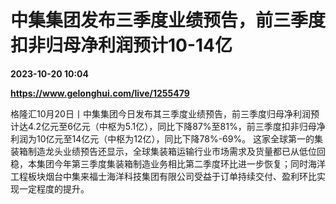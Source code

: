 # 中集集团发布三季度业绩预告，前三季度扣非归母净利润预计10-14亿

**2023-10-20 10:04**

**https://www.gelonghui.com/live/1255479**

格隆汇10月20日丨中集集团今日发布其三季度业绩预告，前三季度归母净利润预计达4.2亿元至6亿元（中枢为5.1亿），同比下降87%至81%，前三季度扣非归母净利润为10亿元至14亿元（中枢为12亿），同比下降78%-69%。 这家全球第一的集装箱制造龙头业绩预告还显示，全球集装箱运输行业市场需求及货量都已从低位回稳，本集团今年第三季度集装箱制造业务相比第二季度环比进一步恢复；同时海洋工程板块烟台中集来福士海洋科技集团有限公司受益于订单持续交付、盈利环比实现一定程度的提升。